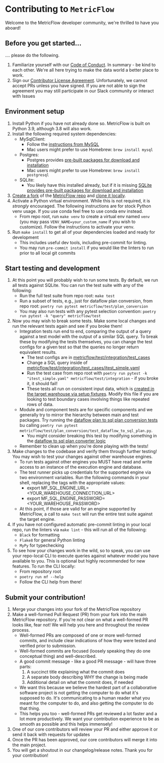 # Contributing to `MetricFlow`

Welcome to the MetricFlow developer community, we're thrilled to have you aboard!

## Before you get started...

.... please do the following.

1. Familiarize yourself with our [Code of Conduct](http://community.transform.co/metricflow-signup). In summary - be kind to each other. We're all here trying to make the data world a better place to work.
2. Sign our [Contributor License Agreement](TransformCLA.md). Unfortunately, we cannot accept PRs unless you have signed. If you are not able to sign the agreement you may still participate in our Slack community or interact with Issues

## Environment setup

1. Install Python if you have not already done so. MetricFlow is built on Python 3.9, although 3.8 will also work.
2. Install the following required system dependencies:
    - MySqlClient:
        - Follow the [instructions from MySQL](https://dev.mysql.com/doc/mysql-getting-started/en/)
        - Mac users might prefer to use Homebrew: `brew install mysql`
    - Postgres:
        - Postgres provides [pre-built packages for download and installation](https://www.postgresql.org/download/)
        - Mac users might prefer to use Homebrew: `brew install postgresql`
    - SQLite:
        - You likely have this installed already, but if it is missing [SQLite provides pre-built packages for download and installation](https://www.sqlite.org/download.html)
3. [Create a fork](https://docs.github.com/en/get-started/quickstart/fork-a-repo) of the [MetricFlow repo](https://github.com/transform-data/metricflow) and [clone it locally](https://docs.github.com/en/repositories/creating-and-managing-repositories/cloning-a-repository). 
4. Activate a Python virtual environment. While this is not required, it is *strongly* encouraged. The following instructions are for stock Python venv usage. If you use conda feel free to use conda env instead.
    - From repo root, run `make venv` to create a virtual env named `venv` (you may pass `VENV_NAME=your_custom_name` if you wish to customize). Follow the instructions to activate your venv.
5. Run `make install` to get all of your dependencies loaded and ready for development
    - This includes useful dev tools, including pre-commit for linting. 
    - You may run `pre-commit install` if you would like the linters to run prior to all local git commits

## Start testing and development

1. At this point you will probably wish to run some tests. By default, we run all tests against SQLite. You can run the test suite with any of the following:
    - Run the full test suite from repo root: `make test`
    - Run a subset of tests, e.g., just for dataflow plan conversion, from repo root: `poetry run pytest metricflow/test/plan_conversion`
    - You may also run tests with any pytest selection convention: `poetry run pytest -k "query" metricflow/test`
2. Now you may wish to break some tests. Make some local changes and run the relevant tests again and see if you broke them!
    - Integration tests run end to end, comparing the output of a query against a test model with the output of a similar SQL query. To break these by modifying the tests themselves, you can change the test configs for a given test so that the queries no longer return equivalent results.
        - The test configs are in [metricflow/test/integration/test_cases](metricflow/test/integration/test_cases/)
        - Change a SQL query inside of [metricflow/test/integration/test_cases/itest_simple.yaml](metricflow/test/integration/test_cases/itest_simple.yaml)
        - Run the test case from repo root with `poetry run pytest -k "itest_simple.yaml" metricflow/test/integration` - if you broke it, it should fail!
        - These tests all run on consistent input data, which is [created in the target warehouse via setup fixtures](metricflow/test/fixtures/table_fixtures.py). Modify this file if you are looking to test boundary cases involving things like repeated rows of data.
    - Module and component tests are for specific components and we generally try to mirror the hierarchy between main and test packages. Try running the [dataflow plan to sql plan conversion tests](metricflow/test/plan_conversion/test_dataflow_to_sql_plan.py) bu calling `poetry run pytest metricflow/test/plan_conversion/test_dataflow_to_sql_plan.py`.
        - You might consider breaking this test by modifying something in the [dataflow to sql plan converter logic](metricflow/plan_conversion/dataflow_to_sql.py)
    - Remember to clean up when you're done playing with the tests!
3. Make changes to the codebase and verify them through further testing! You may wish to test your changes against other warehouse engines.
    - To run tests against other engines you MUST have read and write access to an instance of the execution engine and database.
    - The test runner picks up credentials for the supported engine via two environment variables. Run the following commands in your shell, replacing the tags with the appropriate values:
        - export MF_SQL_ENGINE_URL=<YOUR_WAREHOUSE_CONNECTION_URL>
        - export MF_SQL_ENGINE_PASSWORD=<YOUR_WAREHOUSE_PASSWORD>
    - At this point, if those are valid for an engine supported by MetricFlow, a call to `make test` will run the entire test suite against the target engine.
4. If you have not configured automatic pre-commit linting in your local repo, run the linters via `make lint` - this will run all of the following:
    - `Black` for formatting
    - `Flake8` for general Python linting
    - `MyPy` for typechecking
5. To see how your changes work in the wild, so to speak, you can use your repo-local CLI to execute queries against whatever model you have available to you. This is optional but highly recommended for new features. To run the CLI locally:
    - From repository root
    - `poetry run mf --help`
    - Follow the CLI help from there!

## Submit your contribution!

1. Merge your changes into your fork of the MetricFlow repository
2. Make a well-formed Pull Request (PR) from your fork into the main MetricFlow repository. If you're not clear on what a well-formed PR looks like, fear not! We will help you here and throughout the review process.
    - Well-formed PRs are composed of one or more well-formed commits, and include clear indications of how they were tested and verified prior to submission.
    - Well-formed commits are focused (loosely speaking they do one conceptual thing) and well-described.
    - A good commit message - like a good PR message - will have three parts:
        1. A succinct title explaining what the commit does
        2. A separate body describing WHY the change is being made
        3. Additional detail on what the commit does, if needed
    - We want this because we believe the hardest part of a collaborative software project is not getting the computer to do what it's supposed to do. It's communicating to a human reader what you meant for the computer to do, and also getting the computer to do that thing.
    - This helps you too - well-formed PRs get reviewed a lot faster and a lot more productively. We want your contribution experience to be as smooth as possible and this helps immensely!
3. One of our core contributors will review your PR and either approve it or send it back with requests for updates
4. Once the PR has been approved, our core contributors will merge it into the main project.
5. You will get a shoutout in our changelog/release notes. Thank you for your contribution!
